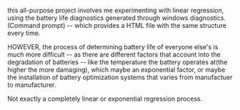 this all-purpose project involves me experimenting with linear regression, using the battery life diagnostics generated through windows diagnostics. (Command prompt) -- which provides a HTML file with the same structure every time. 

HOWEVER, the process of determining battery life of everyone else's is much more difficult -- as there are different factors that account into the degradation of batteries -- like the temperature the battery operates at(the higher the more damaging), which maybe an exponential factor, or maybe the installation of battery optimization systems that varies from manufactuer to manufacturer. 

Not exactly a completely linear or exponential regression process.



